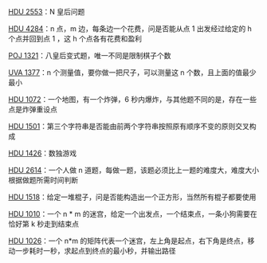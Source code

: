 [HDU 2553](https://github.com/Hapoa/Accepted/blob/master/14%20-%20dfs%26bfs/005%20-%20HDU%202553.md)：N 皇后问题

[HDU 4284](https://github.com/Hapoa/Accepted/blob/master/14%20-%20dfs%26bfs/001%20-%20HDU%204284.md)：n 点，m 边，每条边一个花费，问是否能从点 1 出发经过给定的 h 个点并回到点 1 ，这 h 个点各有花费和盈利

[POJ 1321](https://github.com/Hapoa/Accepted/blob/master/14%20-%20dfs%26bfs/002%20-%20POJ%201321.md)：八皇后变式题，唯一不同是限制棋子个数

[UVA 1377](https://github.com/Hapoa/Accepted/blob/master/14%20-%20dfs%26bfs/003%20-%20UVA%201377.md)：n 个测量值，要你做一把尺子，可以测量这 n 个数，且上面的值最少最小

[HDU 1072](https://github.com/Hapoa/Accepted/blob/master/14%20-%20dfs%26bfs/004%20-%20HDU%201072.md)：一个地图，有一个炸弹，6 秒内爆炸，与其他题不同的是，存在一些点是炸弹重设点

[HDU 1501](https://github.com/Hapoa/Accepted/blob/master/14%20-%20dfs%26bfs/006%20-%20HDU%201501.md)：第三个字符串是否能由前两个字符串按照原有顺序不变的原则交叉构成

[HDU 1426](https://github.com/Hapoa/Accepted/blob/master/14%20-%20dfs%26bfs/007%20-%20HDU%201426.md)：数独游戏

[HDU 2614](https://github.com/Hapoa/Accepted/blob/master/14%20-%20dfs%26bfs/008%20-%20HDU%202614.md)：一个人做 n 道题，每做一题，该题必须比上一题的难度大，难度大小根据做题所需时间判断

[HDU 1518](https://github.com/Hapoa/Accepted/blob/master/14%20-%20dfs%26bfs/009%20-%20HDU%201518.md)：给定一堆棍子，问是否能构造出一个正方形，当然所有棍子都要使用

[HDU 1010](https://github.com/Hapoa/Accepted/blob/master/14%20-%20dfs%26bfs/010%20-%20HDU%201010.md)：一个 n * m 的迷宫，给定一个出发点，一个结束点，一条小狗需要在恰好第 k 秒走到结束点

[HDU 1026](https://github.com/Hapoa/Accepted/blob/master/14%20-%20dfs%26bfs/011%20-%20HDU%201026.md)：一个 n*m 的矩阵代表一个迷宫，左上角是起点，右下角是终点，移动一步耗时一秒，求起点到终点的最小秒，并输出路径




